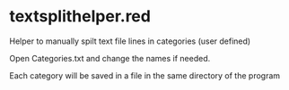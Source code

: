 # textsplithelper.red
Helper to manually spilt text file lines in categories (user defined)

Open Categories.txt and change the names if needed. 

Each category will be saved in a <CATEGORYNAME> file in the same directory of the program

